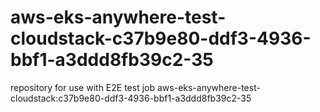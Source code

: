 # aws-eks-anywhere-test-cloudstack-c37b9e80-ddf3-4936-bbf1-a3ddd8fb39c2-35
repository for use with E2E test job aws-eks-anywhere-test-cloudstack:c37b9e80-ddf3-4936-bbf1-a3ddd8fb39c2-35
